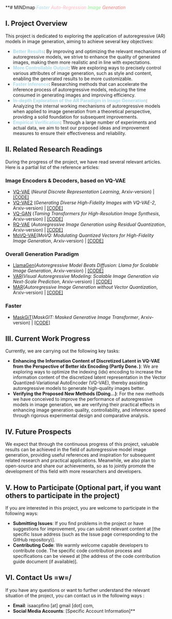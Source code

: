 **# MINDmap
*<span style="color:lightblue;">Faster</span>
<span style="color:lightpink;">Auto-Regression</span>
<span style="color:lightgreen;">Image</span>
<span style="color:lightcoral;">Generation</span>*

## I. Project Overview
This project is dedicated to exploring the application of autoregressive (AR) models in image generation, aiming to achieve several key objectives:

- **<span style="color:lightblue;">Better Results</span>**: By improving and optimizing the relevant mechanisms of autoregressive models, we strive to enhance the quality of generated images, making them more realistic and in line with expectations.
- **<span style="color:lightblue;">More Controllable Output</span>**: We are exploring ways to precisely control various attributes of image generation, such as style and content, enabling the generated results to be more customizable.
- **<span style="color:lightblue;">Faster Inference</span>**: Researching methods that can accelerate the inference process of autoregressive models, reducing the time consumed in generating images and improving efficiency.
- **<span style="color:lightblue;">In-depth Exploration of the AR Paradigm in Image Generation</span>**: Analyzing the internal working mechanisms of autoregressive models when applied to image generation from a theoretical perspective, providing a solid foundation for subsequent improvements.
- **<span style="color:lightblue;">Empirical Verification</span>**: Through a large number of experiments and actual data, we aim to test our proposed ideas and improvement measures to ensure their effectiveness and reliability.

## II. Related Research Readings
During the progress of the project, we have read several relevant articles. Here is a partial list of the reference articles:

### Image Encoders & Decoders, based on VQ-VAE
- [VQ-VAE](https://arxiv.org/pdf/1711.00937) (*Neural Discrete Representation Learning*, Arxiv-version) | [\[CODE\]](https://github.com/MishaLaskin/vqvae)
- [VQ-VAE2](https://arxiv.org/pdf/1906.00446) (*Generating Diverse High-Fidelity Images with VQ-VAE-2*, Arxiv-version) | [\[CODE\]](https://github.com/rosinality/vq-vae-2-pytorch)
- [VQ-GAN](https://arxiv.org/pdf/2012.09841) (*Taming Transformers for High-Resolution Image Synthesis*, Arxiv-version) | [\[CODE\]](https://github.com/Westlake-AI/VQGAN)
- [RQ-VAE](https://arxiv.org/pdf/2203.01941) (*Autoregressive Image Generation using Residual Quantization*, Arxiv-version) | [\[CODE\]](https://github.com/kakaobrain/rq-vae-transformer)
- [MoVQ-VAE](https://arxiv.org/pdf/2209.09002)(*MoVQ: Modulating Quantized Vectors for High-Fidelity Image Generation*, Arxiv-version) | [\[CODE\]](https://github.com/ai-forever/MoVQGAN)

### Overall Generation Paradigm
- [LlamaGen](https://arxiv.org/pdf/2406.06525)(*Autoregressive Model Beats Diffusion: Llama for Scalable Image Generation*, Arxiv-version) | [\[CODE\]](https://github.com/FoundationVision/LlamaGen/tree/main)
- [VAR](https://arxiv.org/pdf/2404.02905)(*Visual Autoregressive Modeling: Scalable Image Generation via Next-Scale Prediction*, Arxiv-version) | [\[CODE\]](https://github.com/FoundationVision/VAR/tree/main)
- [MAR](https://arxiv.org/pdf/2406.11838)(*Autoregressive Image Generation without Vector Quantization*, Arxiv-version) | [\[CODE\]](https://github.com/LTH14/mar)


### Faster
- [MaskGiT](https://arxiv.org/pdf/2202.04200)(*MaskGIT: Masked Generative Image Transformer*, Arxiv-version) | [\[CODE\]](https://github.com/google-research/maskgit)


## III. Current Work Progress
Currently, we are carrying out the following key tasks:

- **Enhancing the Information Content of Discretized Latent in VQ-VAE from the Perspective of Better idx Encoding (Partly Done. )**: We are exploring ways to optimize the indexing (idx) encoding to increase the information content of the discretized latent representation in the Vector Quantized-Variational AutoEncoder (VQ-VAE), thereby assisting autoregressive models to generate high-quality images better.
- **Verifying the Proposed New Methods (Doing...)**: For the new methods we have conceived to improve the performance of autoregressive models in image generation, we are verifying their practical effects in enhancing image generation quality, controllability, and inference speed through rigorous experimental design and comparative analysis.

## IV. Future Prospects
We expect that through the continuous progress of this project, valuable results can be achieved in the field of autoregressive model image generation, providing useful references and inspiration for subsequent related research and practical applications. Meanwhile, we also plan to open-source and share our achievements, so as to jointly promote the development of this field with more researchers and developers.

## V. How to Participate (Optional part, if you want others to participate in the project)
If you are interested in this project, you are welcome to participate in the following ways:

- **Submitting Issues**: If you find problems in the project or have suggestions for improvement, you can submit relevant content at [the specific Issue address (such as the Issue page corresponding to the GitHub repository)].
- **Contributing Code**: We warmly welcome capable developers to contribute code. The specific code contribution process and specifications can be viewed at [the address of the code contribution guide document (if available)].

## VI. Contact Us =w=/
If you have any questions or want to further understand the relevant situation of the project, you can contact us in the following ways :

- **Email**: isaacpfino [at] gmail [dot] com, 
- **Social Media Accounts**: [Specific Account Information]**